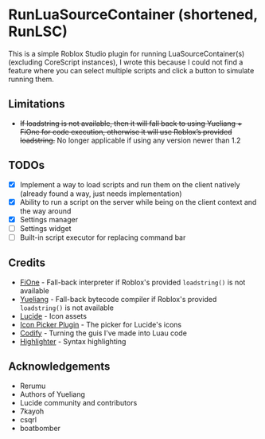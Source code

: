 # RunLuaSourceContainer (shortened, RunLSC)
This is a simple Roblox Studio plugin for running LuaSourceContainer(s) (excluding CoreScript instances), I wrote this because I could not find a feature where you can select multiple scripts and click a button to simulate running them.

## Limitations
- ~~If loadstring is not available, then it will fall back to using Yueliang + FiOne for code execution, otherwise it will use Roblox’s provided loadstring.~~ No longer applicable if using any version newer than 1.2

## TODOs
- [x] Implement a way to load scripts and run them on the client natively (already found a way, just needs implementation)
- [x] Ability to run a script on the server while being on the client context and the way around
- [x] Settings manager
- [ ] Settings widget
- [ ] Built-in script executor for replacing command bar

## Credits
- [FiOne](https://github.com/Rerumu/FiOne) - Fall-back interpreter if Roblox's provided ``loadstring()`` is not available
- [Yueliang](https://web.archive.org/web/20201126191223/http://yueliang.luaforge.net/) - Fall-back bytecode compiler if Roblox's provided ``loadstring()`` is not available
- [Lucide](https://lucide.dev/) - Icon assets
- [Icon Picker Plugin](https://gitlab.com/koterahq/luciderblx/plugin) - The picker for Lucide's icons
- [Codify](https://github.com/csqrl/codify-plugin) - Turning the guis I've made into Luau code
- [Highlighter](https://github.com/boatbomber/highlighter) - Syntax highlighting

## Acknowledgements
- Rerumu
- Authors of Yueliang
- Lucide community and contributors
- 7kayoh
- csqrl
- boatbomber
